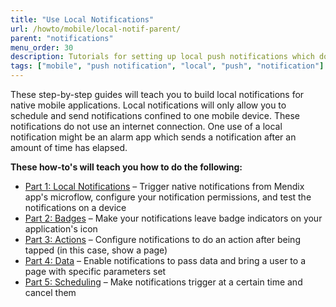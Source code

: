 ```yaml
---
title: "Use Local Notifications"
url: /howto/mobile/local-notif-parent/
parent: "notifications"
menu_order: 30
description: Tutorials for setting up local push notifications which do not use an internet connection.
tags: ["mobile", "push notification", "local", "push", "notification"]
---
```


These step-by-step guides will teach you to build local notifications for native mobile applications. Local notifications will only allow you to schedule and send notifications confined to one mobile device. These notifications do not use an internet connection. One use of a local notification might be an alarm app which sends a notification after an amount of time has elapsed.

**These how-to's will teach you how to do the following:**

* [Part 1: Local Notifications](/howto/mobile/native-local-notifications/) – Trigger native notifications from Mendix app's microflow, configure your notification permissions, and test the notifications on a device
* [Part 2: Badges](/howto/mobile/local-notif-badges/) – Make your notifications leave badge indicators on your application's icon
* [Part 3: Actions](/howto/mobile/local-notif-action/) – Configure notifications to do an action after being tapped (in this case, show a page)
* [Part 4: Data](/howto/mobile/local-notif-data/) – Enable notifications to pass data and bring a user to a page with specific parameters set
* [Part 5: Scheduling](/howto/mobile/local-notif-schedule-cancel/) – Make notifications trigger at a certain time and cancel them
